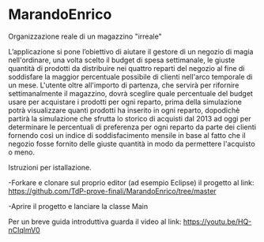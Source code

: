 # MarandoEnrico

Organizzazione reale di un magazzino "irreale"

L’applicazione si pone l’obiettivo di aiutare il gestore di un negozio di magia nell'ordinare, una volta scelto il budget di spesa settimanale, le giuste quantità di prodotti da distribuire nei quattro reparti del negozio al fine di soddisfare la maggior percentuale possibile di clienti nell'arco temporale di un mese. L'utente oltre all'importo di partenza, che servirà per rifornire settimanalmente il magazzino, dovrà sceglire quale percentuale del budget usare per acquistare i prodotti per ogni reparto, prima della simulazione potrà visualizzare quanti prodotti ha inserito in ogni reparto, dopodichè partirà la simulazione che sfrutta lo storico di acquisti dal 2013 ad oggi per determinare le percentuali di preferenza per ogni reparto da parte dei clienti fornendo così un indice di soddisfacimento mensile in base al fatto che il negozio fosse fornito delle giuste quantità in modo da permettere l'acquisto o meno.

Istruzioni per istallazione.

-Forkare e clonare sul proprio editor (ad esempio Eclipse) il progetto al link: https://github.com/TdP-prove-finali/MarandoEnrico/tree/master

-Aprire il progetto e lanciare la classe Main

Per un breve guida introduttiva guarda il video al link: https://youtu.be/HQ-nCIqlmV0

